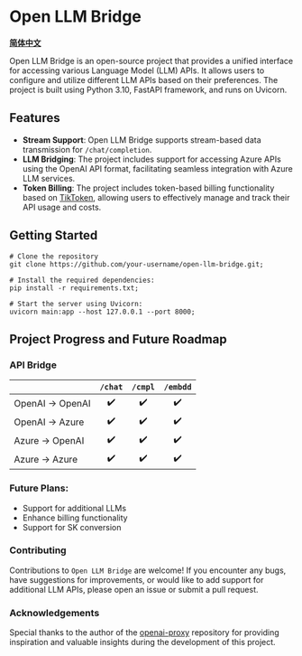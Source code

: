 # Open LLM Bridge

[**简体中文**](./README_zh.md)

Open LLM Bridge is an open-source project that provides a unified interface for accessing various Language Model (LLM)
APIs. It allows users to configure and utilize different LLM APIs based on their preferences. The project is built using
Python 3.10, FastAPI framework, and runs on Uvicorn.

## Features

- **Stream Support**: Open LLM Bridge supports stream-based data transmission for `/chat/completion`.
- **LLM Bridging**: The project includes support for accessing Azure APIs using the OpenAI API format, facilitating seamless integration with Azure LLM services.
- **Token Billing**: The project includes token-based billing functionality based on [TikToken](https://github.com/openai/tiktoken), allowing users to effectively manage and track their API usage and costs.

## Getting Started

```shell
# Clone the repository
git clone https://github.com/your-username/open-llm-bridge.git;

# Install the required dependencies:
pip install -r requirements.txt;

# Start the server using Uvicorn:
uvicorn main:app --host 127.0.0.1 --port 8000;
```

## Project Progress and Future Roadmap

### API Bridge

|                  | `/chat` | `/cmpl` | `/embdd` |
|------------------|:-------:|:-------:|:--------:|
| OpenAI -> OpenAI |   ✔️    |   ️✔️   |    ✔️    |
| OpenAI -> Azure  |   ✔️    |   ️✔️   |    ✔️    |
| Azure -> OpenAI  |   ✔️    |   ✔️    |    ✔️    |
| Azure -> Azure   |   ✔️    |   ✔️    |    ✔️    |

### Future Plans:

- Support for additional LLMs
- Enhance billing functionality
- Support for SK conversion

### Contributing

Contributions to `Open LLM Bridge` are welcome! If you encounter any bugs, have suggestions for improvements, or would
like to add support for additional LLM APIs, please open an issue or submit a pull request.

### Acknowledgements

Special thanks to the author of the [openai-proxy](https://github.com/fangwentong/openai-proxy.git) repository for
providing inspiration and valuable insights during the development of this project.
